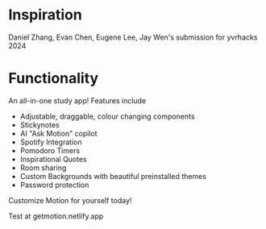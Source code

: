 # Inspiration
Daniel Zhang, Evan Chen, Eugene Lee, Jay Wen's submission for yvrhacks 2024

# Functionality
An all-in-one study app! Features include
- Adjustable, draggable, colour changing components
- Stickynotes
- AI "Ask Motion" copilot
- Spotify Integration
- Pomodoro Timers
- Inspirational Quotes
- Room sharing
- Custom Backgrounds with beautiful preinstalled themes
- Password protection

Customize Motion for yourself today!

Test at getmotion.netlify.app
